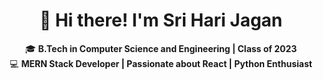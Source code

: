 <div align="center">

# 💫 Hi there! I'm Sri Hari Jagan

🎓 **B.Tech in Computer Science and Engineering | Class of 2023**  
💻 **MERN Stack Developer | Passionate about React | Python Enthusiast**

</div>
